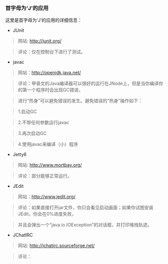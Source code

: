 ### 首字母为‘J’的应用 ###  
这里是首字母为‘J’的应用的详细信息：

* JUnit

> 网站: http://junit.org/

> 评论：仅在控制台下进行了测试。

* javac

> 网站：http://openjdk.java.net/

> 评论：甲骨文的Java编译器可以很好的运行在JNode上，但是当你编译你的第一个程序时会出现GC错误，

> 进行“热身”可以避免错误的发生。避免错误的“热身”操作如下：

> 1.启动GC

> 2.不带任何参数运行javac

> 3.再次启动GC

> 4.使用javac来编译（小）程序

* Jetty6

> 网站: http://www.mortbay.org/

> 评论：部分能够正常运行。

* JEdit

> 网站：http://www.jedit.org/

> 评论：如果直接打开jar文件，你只会看见启动画面；如果你试图安装JEdit，你会在0%进度失败，

> 并且会弹出一个“java.io.IOException”的对话框，并打印堆栈轨迹。

* JChatIRC

> 网站: http://jchatirc.sourceforge.net/

> 评论：


